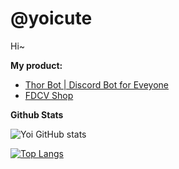 # @yoicute
Hi~

__My product:__

- [Thor Bot | Discord Bot for Eveyone](https://thorbot.xyz)
- [FDCV Shop](https://fdcvshop.com)

__Github Stats__

![Yoi GitHub stats](https://github-readme-stats.vercel.app/api?username=thiennguyenqn&show_icons=true&theme=radical)

[![Top Langs](https://github-readme-stats.vercel.app/api/top-langs/?username=thiennguyenqn&layout=compact)](https://github.com/thiennguyenqn/)

